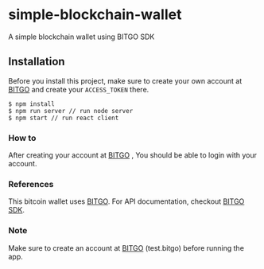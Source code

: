 # simple-blockchain-wallet
A simple blockchain wallet using BITGO SDK

## Installation

Before you install this project, make sure to create your own account at [BITGO](https://test.bitgo.com/info/signup) and create your `ACCESS_TOKEN` there.

```
$ npm install
$ npm run server // run node server
$ npm start // run react client
```

### How to
After creating your account at [BITGO](https://test.bitgo.com/info/signup) , You should be able to login with your account.

### References
This bitcoin wallet uses [BITGO](https://www.bitgo.com/info/).
For API documentation, checkout [BITGO SDK](https://bitgo.github.io/bitgo-docs/#software-development-kit).

### Note
Make sure to create an account at [BITGO](https://test.bitgo.com/info/signup) (test.bitgo) before running the app.
